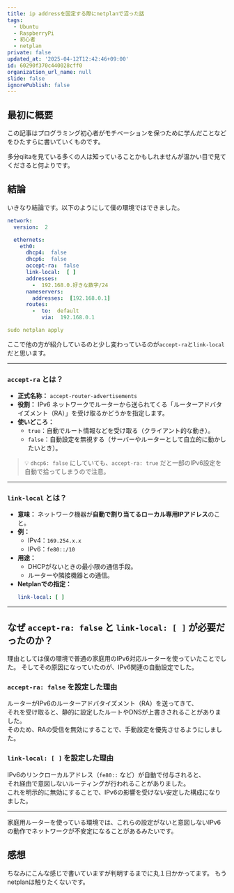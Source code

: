 ```yaml
---
title: ip addressを固定する際にnetplanで沼った話
tags:
  - Ubuntu
  - RaspberryPi
  - 初心者
  - netplan
private: false
updated_at: '2025-04-12T12:42:46+09:00'
id: 60290f370c440028cff0
organization_url_name: null
slide: false
ignorePublish: false
---
```

## 最初に概要

この記事はプログラミング初心者がモチベーションを保つために学んだことなどをひたすらに書いていくものです。

多分qiitaを見ている多くの人は知っていることかもしれませんが温かい目で見てくださると何よりです。

## 結論

いきなり結論です。以下のようにして僕の環境ではできました。


```yml
network:
  version:  2

  ethernets:
    eth0:
      dhcp4:  false
      dhcp6:  false
      accept-ra:  false
      link-local:  [ ]
      addresses:
        -  192.168.0.好きな数字/24
      nameservers:
        addresses:  [192.168.0.1]
      routes:
        -  to:  default
           via:  192.168.0.1
```

```yml
sudo netplan apply
```

ここで他の方が紹介しているのと少し変わっているのが`accept-ra`と`link-local`だと思います。

---

###  `accept-ra` とは？

- **正式名称：** `accept-router-advertisements`
- **役割：** IPv6 ネットワークでルーターから送られてくる「ルーターアドバタイズメント（RA）」を受け取るかどうかを指定します。
- **使いどころ：**
  - `true`：自動でルート情報などを受け取る（クライアント的な動き）。
  - `false`：自動設定を無視する（サーバーやルーターとして自立的に動かしたいとき）。

> 💡 `dhcp6: false` にしていても、`accept-ra: true` だと一部のIPv6設定を自動で拾ってしまうので注意。

---

###  `link-local` とは？

- **意味：** ネットワーク機器が**自動で割り当てるローカル専用IPアドレス**のこと。
- **例：**
  - IPv4：`169.254.x.x`
  - IPv6：`fe80::/10`
- **用途：**
  - DHCPがないときの最小限の通信手段。
  - ルーターや隣接機器との通信。
- **Netplanでの指定：**
  ```yaml
  link-local: [ ]
  ```
---

##  なぜ `accept-ra: false` と `link-local: [ ]` が必要だったのか？

理由としては僕の環境で普通の家庭用のIPv6対応ルーターを使っていたことでした。 
そしてその原因になっていたのが、IPv6関連の自動設定でした。

### `accept-ra: false` を設定した理由
ルーターがIPv6のルーターアドバタイズメント（RA）を送ってきて、  
それを受け取ると、静的に設定したルートやDNSが上書きされることがありました。  
そのため、RAの受信を無効にすることで、手動設定を優先させるようにしました。

### `link-local: [ ]` を設定した理由
IPv6のリンクローカルアドレス（`fe80::` など）が自動で付与されると、  
それ経由で意図しないルーティングが行われることがありました。  
これを明示的に無効にすることで、IPv6の影響を受けない安定した構成になりました。

---

家庭用ルーターを使っている環境では、これらの設定がないと意図しないIPv6の動作でネットワークが不安定になることがあるみたいです。


## 感想
ちなみにこんな感じで書いていますが判明するまでに丸１日かかってます。
もうnetplanは触りたくないです。
